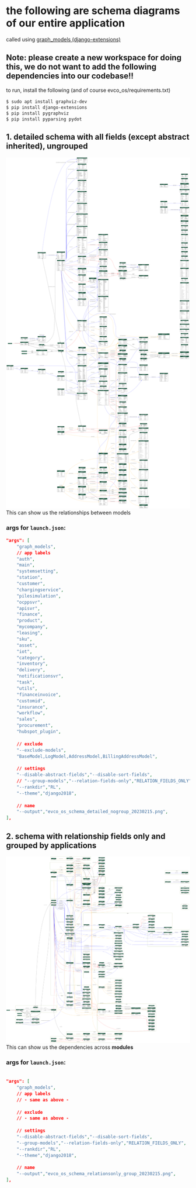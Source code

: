 # the following are schema diagrams of our entire application
called using [graph_models (django-extensions)](https://django-extensions.readthedocs.io/en/latest/graph_models.html)

## Note: please create a new workspace for doing this, we do not want to add the following dependencies into our codebase!!

to run, install the following (and of course evco_os/requirements.txt)
```shell
$ sudo apt install graphviz-dev
$ pip install django-extensions
$ pip install pygraphviz
$ pip install pyparsing pydot
```

## 1. detailed schema with all fields (except abstract inherited), ungrouped
![evco_os_schema_detailed_nogroup_20230215.png](images/evco_os_schema_detailed_nogroup_20230215.png)
This can show us the relationships between models
### args for ``launch.json``:
```json
"args": [
    "graph_models",
    // app labels
    "auth",
    "main",
    "systemsetting",
    "station",
    "customer",
    "chargingservice",
    "pilesimulation",
    "ocppsvr",
    "apisvr",
    "finance",
    "product",
    "mycompany",
    "leasing",
    "sku",
    "asset",
    "iot",
    "category",
    "inventory",
    "delivery",
    "notificationsvr",
    "task",
    "utils",
    "financeinvoice",
    "customid",
    "insurance",
    "workflow",
    "sales",
    "procurement",
    "hubspot_plugin", 
    
    // exclude
    "--exclude-models",
    "BaseModel,LogModel,AddressModel,BillingAddressModel",
    
    // settings
    "--disable-abstract-fields","--disable-sort-fields",
    // "--group-models","--relation-fields-only","RELATION_FIELDS_ONLY",
    "--rankdir","RL",
    "--theme","django2018",
    
    // name
    "--output","evco_os_schema_detailed_nogroup_20230215.png",
],
```

## 2. schema with relationship fields only and grouped by applications
![evco_os_schema_relationsonly_group_20230215.png](images/evco_os_schema_relationsonly_group_20230215.png)
This can show us the dependencies across <b>modules</b>

### args for ``launch.json``:
```json

"args": [
    "graph_models",
    // app labels
    // - same as above - 
    
    // exclude
    // - same as above - 
    
    // settings
    "--disable-abstract-fields","--disable-sort-fields",
    "--group-models","--relation-fields-only","RELATION_FIELDS_ONLY",
    "--rankdir","RL",
    "--theme","django2018",
    
    // name
    "--output","evco_os_schema_relationsonly_group_20230215.png",
],
```
